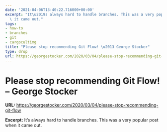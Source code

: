 ```yaml
---
date: '2021-04-06T13:40:22.716000+00:00'
excerpt: "It\u2019s always hard to handle branches. This was a very popular post when\
  \ it came out."
tags:
- how-to
- branches
- git
- cargocultimg
title: "Please stop recommending Git Flow! \u2013 George Stocker"
type: drop
url: https://georgestocker.com/2020/03/04/please-stop-recommending-git-flow
---
```


# Please stop recommending Git Flow! – George Stocker

**URL:** https://georgestocker.com/2020/03/04/please-stop-recommending-git-flow

**Excerpt:** It’s always hard to handle branches. This was a very popular post when it came out.
